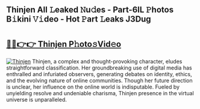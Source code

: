 ## Thinjen All 𝙻eaked 𝙽u𝚍es - Part-6IL 𝙿hotos B𝚒kini 𝚅𝚒deo - Hot 𝙿art 𝙻eaks J3Dug

# <h2><a href="http://ld5cx60.urlbe.top/?page=Thinjen">🔗🔗👉👉 Thinjen P𝚑oto𝚜Vid𝚎o</a></h2>

[![Thinjen](https://i.imgur.com/eBuTRDB.gif)](http://ld5cx60.urlbe.top/?page=Thinjen)
Thinjen, a complex and thought-provoking character, eludes straightforward classification. Her groundbreaking use of digital media has enthralled and infuriated observers, generating debates on identity, ethics, and the evolving nature of online communities. Though her future direction is unclear, her influence on the online world is indisputable. Fueled by unyielding resolve and undeniable charisma, Thinjen presence in the virtual universe is unparalleled.
